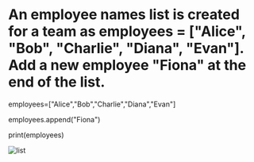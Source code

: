 # An employee names list is created for a team as employees = ["Alice", "Bob", "Charlie", "Diana", "Evan"]. Add a new employee "Fiona" at the end of the list.


employees=["Alice","Bob","Charlie","Diana","Evan"]

employees.append("Fiona")

print(employees)


![list](https://github.com/user-attachments/assets/75cf1e03-9cb1-4df1-9cb1-8bbf77464fe4)
